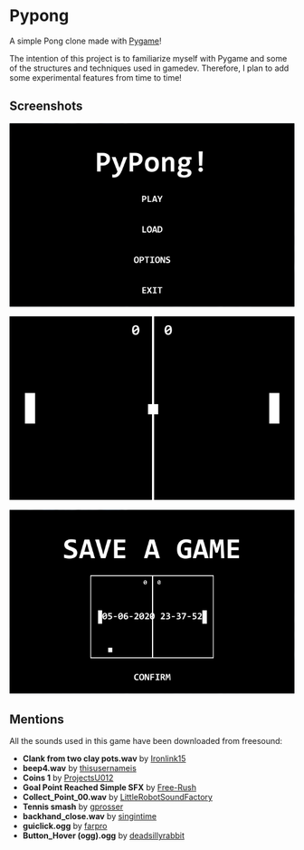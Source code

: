 # Pypong
 A simple Pong clone made with [Pygame](https://www.pygame.org/news)! 
 
 The intention of this project is to familiarize myself with Pygame and some of the structures and techniques used in gamedev. Therefore, I plan to add some experimental features from time to time!

 ## Screenshots
 ![Main Menu](screenshots/main_menu_screenshot.PNG?raw=true)

 ![New Game](resources/images/new_game_screenshot.png?raw=true)

 ![Save Menu](screenshots/save_menu_screenshot.PNG?raw=true)

 ## Mentions
 All the sounds used in this game have been downloaded from freesound:
 * __Clank from two clay pots.wav__ by [Ironlink15](https://freesound.org/people/Ironlink15/)
 * __beep4.wav__ by [thisusernameis](https://freesound.org/people/thisusernameis/)
 * __Coins 1__ by [ProjectsU012](https://freesound.org/people/ProjectsU012/)
 * __Goal Point Reached Simple SFX__ by [Free-Rush](https://freesound.org/people/Free-Rush/)
 * __Collect_Point_00.wav__ by [LittleRobotSoundFactory](https://freesound.org/people/LittleRobotSoundFactory/)
 * __Tennis smash__ by [gprosser](https://freesound.org/people/gprosser/)
 * __backhand_close.wav__ by [singintime](https://freesound.org/people/singintime/)
 * __guiclick.ogg__ by [farpro](https://freesound.org/people/farpro/)
 * __Button_Hover (ogg).ogg__ by [deadsillyrabbit](https://freesound.org/people/deadsillyrabbit/)